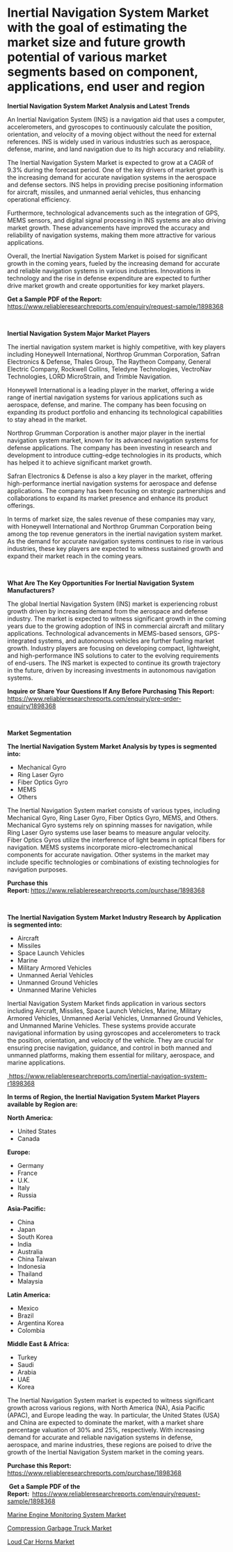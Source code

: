 <p><h1>Inertial Navigation System Market with the goal of estimating the market size and future growth potential of various market segments based on component, applications, end user and region</h1></p><p><strong>Inertial Navigation System Market Analysis and Latest Trends</strong></p>
<p><p>An Inertial Navigation System (INS) is a navigation aid that uses a computer, accelerometers, and gyroscopes to continuously calculate the position, orientation, and velocity of a moving object without the need for external references. INS is widely used in various industries such as aerospace, defense, marine, and land navigation due to its high accuracy and reliability.</p><p>The Inertial Navigation System Market is expected to grow at a CAGR of 9.3% during the forecast period. One of the key drivers of market growth is the increasing demand for accurate navigation systems in the aerospace and defense sectors. INS helps in providing precise positioning information for aircraft, missiles, and unmanned aerial vehicles, thus enhancing operational efficiency.</p><p>Furthermore, technological advancements such as the integration of GPS, MEMS sensors, and digital signal processing in INS systems are also driving market growth. These advancements have improved the accuracy and reliability of navigation systems, making them more attractive for various applications.</p><p>Overall, the Inertial Navigation System Market is poised for significant growth in the coming years, fueled by the increasing demand for accurate and reliable navigation systems in various industries. Innovations in technology and the rise in defense expenditure are expected to further drive market growth and create opportunities for key market players.</p></p>
<p><strong>Get a Sample PDF of the Report:&nbsp;</strong> <a href="https://www.reliableresearchreports.com/enquiry/request-sample/1898368">https://www.reliableresearchreports.com/enquiry/request-sample/1898368</a></p>
<p>&nbsp;</p>
<p><strong>Inertial Navigation System Major Market Players</strong></p>
<p><p>The inertial navigation system market is highly competitive, with key players including Honeywell International, Northrop Grumman Corporation, Safran Electronics & Defense, Thales Group, The Raytheon Company, General Electric Company, Rockwell Collins, Teledyne Technologies, VectroNav Technologies, LORD MicroStrain, and Trimble Navigation.</p><p>Honeywell International is a leading player in the market, offering a wide range of inertial navigation systems for various applications such as aerospace, defense, and marine. The company has been focusing on expanding its product portfolio and enhancing its technological capabilities to stay ahead in the market.</p><p>Northrop Grumman Corporation is another major player in the inertial navigation system market, known for its advanced navigation systems for defense applications. The company has been investing in research and development to introduce cutting-edge technologies in its products, which has helped it to achieve significant market growth.</p><p>Safran Electronics & Defense is also a key player in the market, offering high-performance inertial navigation systems for aerospace and defense applications. The company has been focusing on strategic partnerships and collaborations to expand its market presence and enhance its product offerings.</p><p>In terms of market size, the sales revenue of these companies may vary, with Honeywell International and Northrop Grumman Corporation being among the top revenue generators in the inertial navigation system market. As the demand for accurate navigation systems continues to rise in various industries, these key players are expected to witness sustained growth and expand their market reach in the coming years.</p></p>
<p>&nbsp;</p>
<p><strong>What Are The Key Opportunities For Inertial Navigation System Manufacturers?</strong></p>
<p><p>The global Inertial Navigation System (INS) market is experiencing robust growth driven by increasing demand from the aerospace and defense industry. The market is expected to witness significant growth in the coming years due to the growing adoption of INS in commercial aircraft and military applications. Technological advancements in MEMS-based sensors, GPS-integrated systems, and autonomous vehicles are further fueling market growth. Industry players are focusing on developing compact, lightweight, and high-performance INS solutions to cater to the evolving requirements of end-users. The INS market is expected to continue its growth trajectory in the future, driven by increasing investments in autonomous navigation systems.</p></p>
<p><strong>Inquire or Share Your Questions If Any Before Purchasing This Report:</strong> <a href="https://www.reliableresearchreports.com/enquiry/pre-order-enquiry/1898368">https://www.reliableresearchreports.com/enquiry/pre-order-enquiry/1898368</a></p>
<p>&nbsp;</p>
<p><strong>Market Segmentation</strong></p>
<p><strong>The Inertial Navigation System Market Analysis by types is segmented into:</strong></p>
<p><ul><li>Mechanical Gyro</li><li>Ring Laser Gyro</li><li>Fiber Optics Gyro</li><li>MEMS</li><li>Others</li></ul></p>
<p><p>The Inertial Navigation System market consists of various types, including Mechanical Gyro, Ring Laser Gyro, Fiber Optics Gyro, MEMS, and Others. Mechanical Gyro systems rely on spinning masses for navigation, while Ring Laser Gyro systems use laser beams to measure angular velocity. Fiber Optics Gyros utilize the interference of light beams in optical fibers for navigation. MEMS systems incorporate micro-electromechanical components for accurate navigation. Other systems in the market may include specific technologies or combinations of existing technologies for navigation purposes.</p></p>
<p><strong>Purchase this Report:&nbsp;</strong><a href="https://www.reliableresearchreports.com/purchase/1898368">https://www.reliableresearchreports.com/purchase/1898368</a></p>
<p>&nbsp;</p>
<p><strong>The Inertial Navigation System Market Industry Research by Application is segmented into:</strong></p>
<p><ul><li>Aircraft</li><li>Missiles</li><li>Space Launch Vehicles</li><li>Marine</li><li>Military Armored Vehicles</li><li>Unmanned Aerial Vehicles</li><li>Unmanned Ground Vehicles</li><li>Unmanned Marine Vehicles</li></ul></p>
<p><p>Inertial Navigation System Market finds application in various sectors including Aircraft, Missiles, Space Launch Vehicles, Marine, Military Armored Vehicles, Unmanned Aerial Vehicles, Unmanned Ground Vehicles, and Unmanned Marine Vehicles. These systems provide accurate navigational information by using gyroscopes and accelerometers to track the position, orientation, and velocity of the vehicle. They are crucial for ensuring precise navigation, guidance, and control in both manned and unmanned platforms, making them essential for military, aerospace, and marine applications.</p></p>
<p><a href="https://www.reliableresearchreports.com/inertial-navigation-system-r1898368">&nbsp;https://www.reliableresearchreports.com/inertial-navigation-system-r1898368</a></p>
<p><strong>In terms of Region, the Inertial Navigation System Market Players available by Region are:</strong></p>
<p>
    <p> <strong> North America: </strong>
        <ul>
            <li>United States</li>
            <li>Canada</li>
        </ul>
        </p> 
    <p> <strong> Europe: </strong>
        <ul>
            <li>Germany</li>
            <li>France</li>
            <li>U.K.</li>
            <li>Italy</li>
            <li>Russia</li>
        </ul>
        </p> 
    <p> <strong> Asia-Pacific: </strong>
        <ul>
            <li>China</li>
            <li>Japan</li>
            <li>South Korea</li>
            <li>India</li>
            <li>Australia</li>
            <li>China Taiwan</li>
            <li>Indonesia</li>
            <li>Thailand</li>
            <li>Malaysia</li>
        </ul>
        </p> 
    <p> <strong> Latin America: </strong>
        <ul>
            <li>Mexico</li>
            <li>Brazil</li>
            <li>Argentina Korea</li>
            <li>Colombia</li>
        </ul>
        </p> 
    <p> <strong> Middle East & Africa: </strong>
        <ul>
            <li>Turkey</li>
            <li>Saudi</li>
            <li>Arabia</li>
            <li>UAE</li>
            <li>Korea</li>
        </ul>
    </p>
    </p>
<p><p>The Inertial Navigation System market is expected to witness significant growth across various regions, with North America (NA), Asia Pacific (APAC), and Europe leading the way. In particular, the United States (USA) and China are expected to dominate the market, with a market share percentage valuation of 30% and 25%, respectively. With increasing demand for accurate and reliable navigation systems in defense, aerospace, and marine industries, these regions are poised to drive the growth of the Inertial Navigation System market in the coming years.</p></p>
<p><strong>Purchase this Report: </strong><a href="https://www.reliableresearchreports.com/purchase/1898368">https://www.reliableresearchreports.com/purchase/1898368</a></p>
<p>&nbsp;<strong>Get a Sample PDF of the Report:&nbsp;&nbsp;</strong><a href="https://www.reliableresearchreports.com/enquiry/request-sample/1898368">https://www.reliableresearchreports.com/enquiry/request-sample/1898368</a></p>
<p><strong></strong></p>
<p><p><a href="https://www.linkedin.com/pulse/marine-engine-monitoring-system-market-size-share-amp-trends-mlbbe?trackingId=oZ5fP48aodUmk5dkRorFNQ%3D%3D">Marine Engine Monitoring System Market</a></p><p><a href="https://www.linkedin.com/pulse/compression-garbage-truck-market-comprehensive-report-its-share-onoce?trackingId=xBZNqehIi5ZveQdemefRRg%3D%3D">Compression Garbage Truck Market</a></p><p><a href="https://www.linkedin.com/pulse/loud-car-horns-market-size-focuses-dynamics-in-depth-analysis-p4gue?trackingId=jd3rzymfJU5hobB2uKbe4w%3D%3D">Loud Car Horns Market</a></p></p>